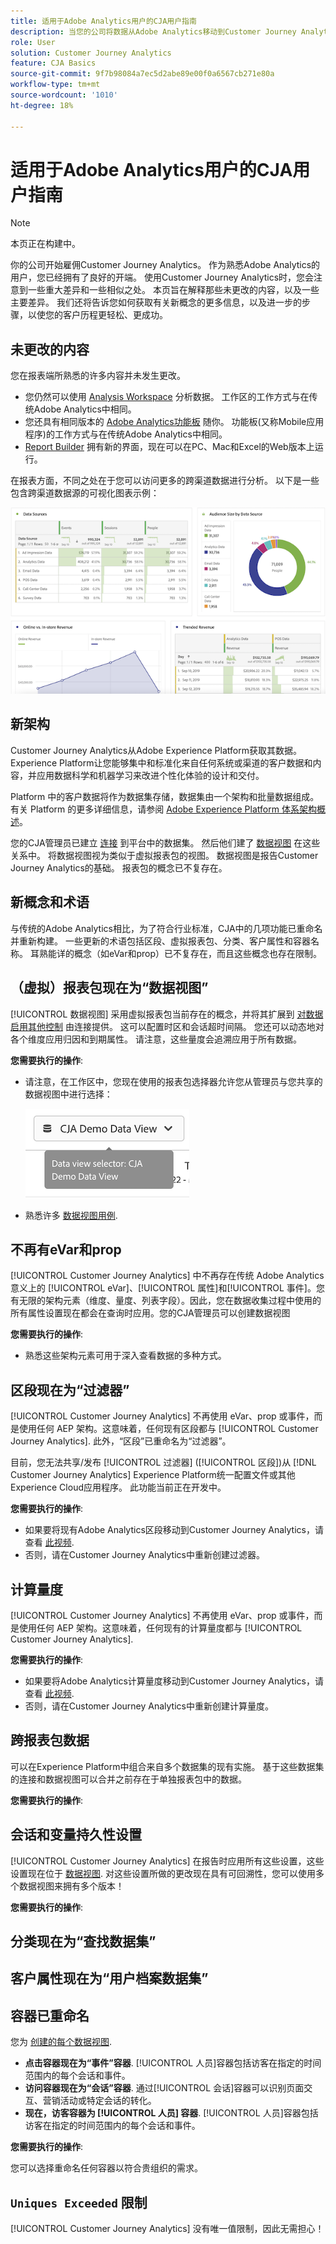 ```yaml
---
title: 适用于Adobe Analytics用户的CJA用户指南
description: 当您的公司将数据从Adobe Analytics移动到Customer Journey Analytics时，从用户的角度应该考虑什么
role: User
solution: Customer Journey Analytics
feature: CJA Basics
source-git-commit: 9f7b98084a7ec5d2abe89e00f0a6567cb271e80a
workflow-type: tm+mt
source-wordcount: '1010'
ht-degree: 18%

---
```



# 适用于Adobe Analytics用户的CJA用户指南

>[!NOTE]
>
>本页正在构建中。

你的公司开始雇佣Customer Journey Analytics。 作为熟悉Adobe Analytics的用户，您已经拥有了良好的开端。 使用Customer Journey Analytics时，您会注意到一些重大差异和一些相似之处。 本页旨在解释那些未更改的内容，以及一些主要差异。 我们还将告诉您如何获取有关新概念的更多信息，以及进一步的步骤，以使您的客户历程更轻松、更成功。

## 未更改的内容

您在报表端所熟悉的许多内容并未发生更改。

* 您仍然可以使用 [Analysis Workspace](/help/analysis-workspace/home.md) 分析数据。 工作区的工作方式与在传统Adobe Analytics中相同。
* 您还具有相同版本的 [Adobe Analytics功能板](/help/mobile-app/home.md) 随你。 功能板(又称Mobile应用程序)的工作方式与在传统Adobe Analytics中相同。
* [Report Builder](/help/report-builder/report-buider-overview.md) 拥有新的界面，现在可以在PC、Mac和Excel的Web版本上运行。

在报表方面，不同之处在于您可以访问更多的跨渠道数据进行分析。 以下是一些包含跨渠道数据源的可视化图表示例：

![多渠道可视化图表](assets/cross-channel.png)

## 新架构

Customer Journey Analytics从Adobe Experience Platform获取其数据。 Experience Platform让您能够集中和标准化来自任何系统或渠道的客户数据和内容，并应用数据科学和机器学习来改进个性化体验的设计和交付。

Platform 中的客户数据将作为数据集存储，数据集由一个架构和批量数据组成。有关 Platform 的更多详细信息，请参阅 [Adobe Experience Platform 体系架构概述](https://experienceleague.adobe.com/docs/platform-learn/tutorials/intro-to-platform/basic-architecture.html?lang=en)。

您的CJA管理员已建立 [连接](/help/connections/create-connection.md) 到平台中的数据集。 然后他们建了 [数据视图](/help/data-views/data-views.md) 在这些关系中。 将数据视图视为类似于虚拟报表包的视图。 数据视图是报告Customer Journey Analytics的基础。 报表包的概念已不复存在。

## 新概念和术语

与传统的Adobe Analytics相比，为了符合行业标准，CJA中的几项功能已重命名并重新构建。 一些更新的术语包括区段、虚拟报表包、分类、客户属性和容器名称。 耳熟能详的概念（如eVar和prop）已不复存在，而且这些概念也存在限制。

## （虚拟）报表包现在为“数据视图”

[!UICONTROL 数据视图] 采用虚拟报表包当前存在的概念，并将其扩展到 [对数据启用其他控制](/help/data-views/create-dataview.md) 由连接提供。 这可以配置时区和会话超时间隔。 您还可以动态地对各个维度应用归因和到期属性。 请注意，这些量度会追溯应用于所有数据。

**您需要执行的操作**:

* 请注意，在工作区中，您现在使用的报表包选择器允许您从管理员与您共享的数据视图中进行选择：

   ![数据视图选择器](assets/data-views.png)

* 熟悉许多 [数据视图用例](/help/data-views/data-views-usecases.md).

## 不再有eVar和prop

[!UICONTROL Customer Journey Analytics] 中不再存在传统 Adobe Analytics 意义上的 [!UICONTROL eVar]、[!UICONTROL 属性]和[!UICONTROL 事件]。您有无限的架构元素（维度、量度、列表字段）。因此，您在数据收集过程中使用的所有属性设置现在都会在查询时应用。您的CJA管理员可以创建数据视图

**您需要执行的操作**:

* 熟悉这些架构元素可用于深入查看数据的多种方式。

## 区段现在为“过滤器”

[!UICONTROL Customer Journey Analytics] 不再使用 eVar、prop 或事件，而是使用任何 AEP 架构。这意味着，任何现有区段都与 [!UICONTROL Customer Journey Analytics]. 此外，“区段”已重命名为“过滤器”。

目前，您无法共享/发布 [!UICONTROL 过滤器] ([!UICONTROL 区段])从 [!DNL Customer Journey Analytics] Experience Platform统一配置文件或其他Experience Cloud应用程序。 此功能当前正在开发中。

**您需要执行的操作**:

* 如果要将现有Adobe Analytics区段移动到Customer Journey Analytics，请查看 [此视频](https://experienceleague.adobe.com/docs/customer-journey-analytics-learn/tutorials/moving-adobe-analytics-segments-to-customer-journey-analytics.html?lang=zh-Hans).
* 否则，请在Customer Journey Analytics中重新创建过滤器。

## 计算量度

[!UICONTROL Customer Journey Analytics] 不再使用 eVar、prop 或事件，而是使用任何 AEP 架构。这意味着，任何现有的计算量度都与 [!UICONTROL Customer Journey Analytics].

**您需要执行的操作**:

* 如果要将Adobe Analytics计算量度移动到Customer Journey Analytics，请查看 [此视频](https://experienceleague.adobe.com/docs/customer-journey-analytics-learn/tutorials/moving-your-calculated-metrics-from-adobe-analytics-to-customer-journey-analytics.html?lang=zh-Hans).
* 否则，请在Customer Journey Analytics中重新创建计算量度。


## 跨报表包数据

可以在Experience Platform中组合来自多个数据集的现有实施。 基于这些数据集的连接和数据视图可以合并之前存在于单独报表包中的数据。

**您需要执行的操作**:

## 会话和变量持久性设置

[!UICONTROL Customer Journey Analytics] 在报告时应用所有这些设置，这些设置现在位于 [数据视图](help/data-views/component-settings/persistence.md). 对这些设置所做的更改现在具有可回溯性，您可以使用多个数据视图来拥有多个版本！

**您需要执行的操作**:

## 分类现在为“查找数据集”



## 客户属性现在为“用户档案数据集”


## 容器已重命名

您为 [创建的每个数据视图](https://experienceleague.adobe.com/docs/analytics-platform/using/cja-dataviews/create-dataview.html?lang=en#containers).
* **点击容器现在为“事件”容器**. [!UICONTROL 人员]容器包括访客在指定的时间范围内的每个会话和事件。
* **访问容器现在为“会话”容器**. 通过[!UICONTROL 会话]容器可以识别页面交互、营销活动或特定会话的转化。
* **现在，访客容器为 [!UICONTROL 人员] 容器**. [!UICONTROL 人员]容器包括访客在指定的时间范围内的每个会话和事件。

**您需要执行的操作**:

您可以选择重命名任何容器以符合贵组织的需求。


## `Uniques Exceeded` 限制

[!UICONTROL Customer Journey Analytics] 没有唯一值限制，因此无需担心！
